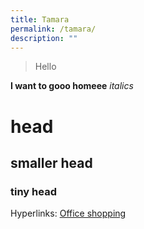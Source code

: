 ```yaml
---
title: Tamara
permalink: /tamara/
description: ""
---
```

> Hello

**I want to gooo homeee**
*italics*

# head
## smaller head
### tiny head

Hyperlinks:
[Office shopping](https://www.bing.com/search?q=Magnetic+Glass+Board&cvid=e24b40332da546c19bb01fa526001623&aqs=edge.0.69i59j69i57j69i60j69i64j69i61l2.1994j0j4&FORM=ANAB01&PC=U531)